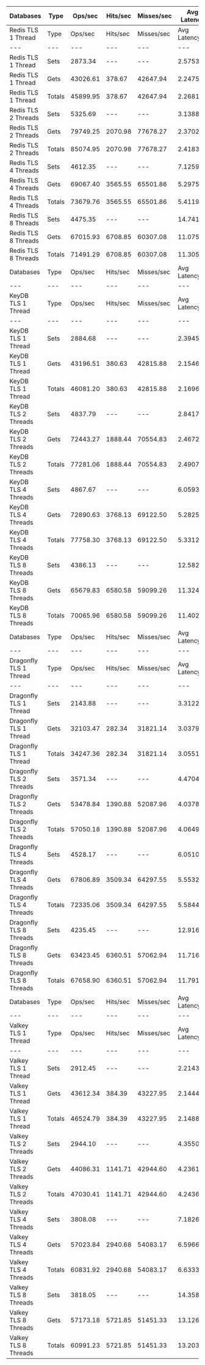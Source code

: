 | Databases | Type | Ops/sec | Hits/sec | Misses/sec | Avg Latency | p50 Latency | p99 Latency | p99.9 Latency | KB/sec |
| --- | --- | --- | --- | --- | --- | --- | --- | --- | --- |
| Redis TLS 1 Thread | Type | Ops/sec | Hits/sec | Misses/sec | Avg Latency | p50 Latency | p99 Latency | p99.9 Latency | KB/sec |
| --- | --- | --- | --- | --- | --- | --- | --- | --- | --- |
Redis TLS 1 Thread | Sets | 2873.34 | --- | --- | 2.57539 | 2.23900 | 3.63100 | 130.04700 | 1570.91 |
Redis TLS 1 Thread | Gets | 43026.61 | 378.67 | 42647.94 | 2.24759 | 2.23900 | 3.56700 | 3.90300 | 1864.50 |
Redis TLS 1 Thread | Totals | 45899.95 | 378.67 | 42647.94 | 2.26811 | 2.23900 | 3.56700 | 3.95100 | 3435.40 |
Redis TLS 2 Threads | Sets | 5325.69 | --- | --- | 3.13881 | 2.35100 | 5.05500 | 286.71900 | 2911.66 |
Redis TLS 2 Threads | Gets | 79749.25 | 2070.98 | 77678.27 | 2.37020 | 2.33500 | 4.76700 | 6.65500 | 4144.41 |
Redis TLS 2 Threads | Totals | 85074.95 | 2070.98 | 77678.27 | 2.41832 | 2.33500 | 4.76700 | 6.78300 | 7056.07 |
Redis TLS 4 Threads | Sets | 4612.35 | --- | --- | 7.12594 | 5.21500 | 10.87900 | 667.64700 | 2521.67 |
Redis TLS 4 Threads | Gets | 69067.40 | 3565.55 | 65501.86 | 5.29753 | 5.21500 | 10.43100 | 13.05500 | 4480.48 |
Redis TLS 4 Threads | Totals | 73679.76 | 3565.55 | 65501.86 | 5.41198 | 5.21500 | 10.43100 | 13.24700 | 7002.15 |
Redis TLS 8 Threads | Sets | 4475.35 | --- | --- | 14.74155 | 10.68700 | 23.55100 | 1351.67900 | 2446.77 |
Redis TLS 8 Threads | Gets | 67015.93 | 6708.85 | 60307.08 | 11.07581 | 10.62300 | 22.65500 | 28.79900 | 5981.52 |
Redis TLS 8 Threads | Totals | 71491.29 | 6708.85 | 60307.08 | 11.30528 | 10.62300 | 22.65500 | 29.56700 | 8428.29 |
| Databases | Type | Ops/sec | Hits/sec | Misses/sec | Avg Latency | p50 Latency | p99 Latency | p99.9 Latency | KB/sec |
| --- | --- | --- | --- | --- | --- | --- | --- | --- | --- |
| KeyDB TLS 1 Thread | Type | Ops/sec | Hits/sec | Misses/sec | Avg Latency | p50 Latency | p99 Latency | p99.9 Latency | KB/sec |
| --- | --- | --- | --- | --- | --- | --- | --- | --- | --- |
KeyDB TLS 1 Thread | Sets | 2884.68 | --- | --- | 2.39456 | 2.17500 | 3.37500 | 89.08700 | 1577.11 |
KeyDB TLS 1 Thread | Gets | 43196.51 | 380.63 | 42815.88 | 2.15460 | 2.15900 | 3.26300 | 3.59900 | 1872.09 |
KeyDB TLS 1 Thread | Totals | 46081.20 | 380.63 | 42815.88 | 2.16962 | 2.15900 | 3.27900 | 3.63100 | 3449.20 |
KeyDB TLS 2 Threads | Sets | 4837.79 | --- | --- | 2.84176 | 2.23900 | 5.72700 | 158.71900 | 2644.92 |
KeyDB TLS 2 Threads | Gets | 72443.27 | 1888.44 | 70554.83 | 2.46726 | 2.23900 | 5.31100 | 7.64700 | 3768.35 |
KeyDB TLS 2 Threads | Totals | 77281.06 | 1888.44 | 70554.83 | 2.49070 | 2.23900 | 5.31100 | 7.80700 | 6413.26 |
KeyDB TLS 4 Threads | Sets | 4867.67 | --- | --- | 6.05937 | 5.18300 | 12.54300 | 319.48700 | 2661.26 |
KeyDB TLS 4 Threads | Gets | 72890.63 | 3768.13 | 69122.50 | 5.28257 | 5.15100 | 11.96700 | 15.61500 | 4731.11 |
KeyDB TLS 4 Threads | Totals | 77758.30 | 3768.13 | 69122.50 | 5.33120 | 5.15100 | 12.03100 | 15.87100 | 7392.37 |
KeyDB TLS 8 Threads | Sets | 4386.13 | --- | --- | 12.58293 | 10.87900 | 27.26300 | 573.43900 | 2397.99 |
KeyDB TLS 8 Threads | Gets | 65679.83 | 6580.58 | 59099.26 | 11.32412 | 10.81500 | 25.98300 | 33.02300 | 5865.02 |
KeyDB TLS 8 Threads | Totals | 70065.96 | 6580.58 | 59099.26 | 11.40292 | 10.81500 | 26.11100 | 33.79100 | 8263.01 |
| Databases | Type | Ops/sec | Hits/sec | Misses/sec | Avg Latency | p50 Latency | p99 Latency | p99.9 Latency | KB/sec |
| --- | --- | --- | --- | --- | --- | --- | --- | --- | --- |
| Dragonfly TLS 1 Thread | Type | Ops/sec | Hits/sec | Misses/sec | Avg Latency | p50 Latency | p99 Latency | p99.9 Latency | KB/sec |
| --- | --- | --- | --- | --- | --- | --- | --- | --- | --- |
Dragonfly TLS 1 Thread | Sets | 2143.88 | --- | --- | 3.31227 | 2.99100 | 6.78300 | 112.63900 | 1172.10 |
Dragonfly TLS 1 Thread | Gets | 32103.47 | 282.34 | 31821.14 | 3.03796 | 2.97500 | 6.62300 | 7.19900 | 1391.06 |
Dragonfly TLS 1 Thread | Totals | 34247.36 | 282.34 | 31821.14 | 3.05513 | 2.97500 | 6.62300 | 7.23100 | 2563.16 |
Dragonfly TLS 2 Threads | Sets | 3571.34 | --- | --- | 4.47042 | 3.98300 | 9.27900 | 164.86300 | 1952.52 |
Dragonfly TLS 2 Threads | Gets | 53478.84 | 1390.88 | 52087.96 | 4.03784 | 3.98300 | 8.95900 | 10.55900 | 2780.25 |
Dragonfly TLS 2 Threads | Totals | 57050.18 | 1390.88 | 52087.96 | 4.06492 | 3.98300 | 9.02300 | 10.68700 | 4732.77 |
Dragonfly TLS 4 Threads | Sets | 4528.17 | --- | --- | 6.05104 | 5.56700 | 12.73500 | 205.82300 | 2475.65 |
Dragonfly TLS 4 Threads | Gets | 67806.89 | 3509.34 | 64297.55 | 5.55329 | 5.56700 | 12.28700 | 14.84700 | 4403.16 |
Dragonfly TLS 4 Threads | Totals | 72335.06 | 3509.34 | 64297.55 | 5.58445 | 5.56700 | 12.28700 | 15.10300 | 6878.81 |
Dragonfly TLS 8 Threads | Sets | 4235.45 | --- | --- | 12.91664 | 11.39100 | 31.48700 | 520.19100 | 2315.61 |
Dragonfly TLS 8 Threads | Gets | 63423.45 | 6360.51 | 57062.94 | 11.71642 | 11.39100 | 29.31100 | 46.33500 | 5666.55 |
Dragonfly TLS 8 Threads | Totals | 67658.90 | 6360.51 | 57062.94 | 11.79155 | 11.39100 | 29.43900 | 48.89500 | 7982.16 |
| Databases | Type | Ops/sec | Hits/sec | Misses/sec | Avg Latency | p50 Latency | p99 Latency | p99.9 Latency | KB/sec |
| --- | --- | --- | --- | --- | --- | --- | --- | --- | --- |
| Valkey TLS 1 Thread | Type | Ops/sec | Hits/sec | Misses/sec | Avg Latency | p50 Latency | p99 Latency | p99.9 Latency | KB/sec |
| --- | --- | --- | --- | --- | --- | --- | --- | --- | --- |
Valkey TLS 1 Thread | Sets | 2912.45 | --- | --- | 2.21437 | 2.07900 | 3.48700 | 28.41500 | 1592.29 |
Valkey TLS 1 Thread | Gets | 43612.34 | 384.39 | 43227.95 | 2.14447 | 2.07900 | 3.40700 | 5.63100 | 1890.16 |
Valkey TLS 1 Thread | Totals | 46524.79 | 384.39 | 43227.95 | 2.14884 | 2.07900 | 3.40700 | 5.82300 | 3482.45 |
Valkey TLS 2 Threads | Sets | 2944.10 | --- | --- | 4.35508 | 4.60700 | 8.95900 | 57.85500 | 1609.60 |
Valkey TLS 2 Threads | Gets | 44086.31 | 1141.71 | 42944.60 | 4.23619 | 4.57500 | 8.70300 | 10.75100 | 2289.49 |
Valkey TLS 2 Threads | Totals | 47030.41 | 1141.71 | 42944.60 | 4.24363 | 4.57500 | 8.76700 | 10.87900 | 3899.09 |
Valkey TLS 4 Threads | Sets | 3808.08 | --- | --- | 7.18268 | 6.49500 | 13.82300 | 253.95100 | 2081.96 |
Valkey TLS 4 Threads | Gets | 57023.84 | 2940.68 | 54083.17 | 6.59665 | 6.49500 | 13.31100 | 17.27900 | 3697.62 |
Valkey TLS 4 Threads | Totals | 60831.92 | 2940.68 | 54083.17 | 6.63333 | 6.49500 | 13.31100 | 17.53500 | 5779.58 |
Valkey TLS 8 Threads | Sets | 3818.05 | --- | --- | 14.35891 | 12.67100 | 27.26300 | 532.47900 | 2087.41 |
Valkey TLS 8 Threads | Gets | 57173.18 | 5721.85 | 51451.33 | 13.12611 | 12.60700 | 26.11100 | 32.63900 | 5102.17 |
Valkey TLS 8 Threads | Totals | 60991.23 | 5721.85 | 51451.33 | 13.20328 | 12.60700 | 26.23900 | 33.27900 | 7189.57 |
